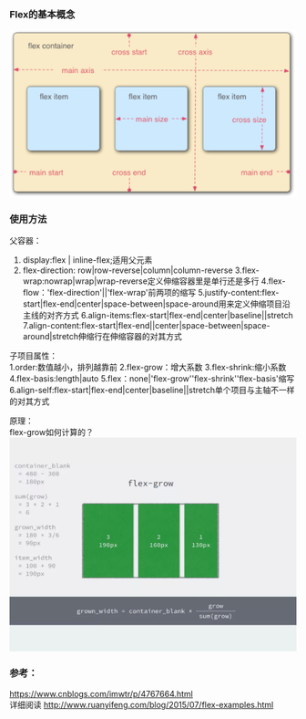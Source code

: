 ### Flex的基本概念
![图片](./1.png "图片")

### 使用方法  
父容器：
1. display:flex | inline-flex;适用父元素
2. flex-direction: row|row-reverse|column|column-reverse
3.flex-wrap:nowrap|wrap|wrap-reverse定义伸缩容器里是单行还是多行
4.flex-flow：'flex-direction'||'flex-wrap'前两项的缩写
5.justify-content:flex-start|flex-end|center|space-between|space-around用来定义伸缩项目沿主线的对齐方式
6.align-items:flex-start|flex-end|center|baseline||stretch
7.align-content:flex-start|flex-end||center|space-between|space-around|stretch伸缩行在伸缩容器的对其方式  

子项目属性：  
1.order:数值越小，排列越靠前
2.flex-grow：增大系数
3.flex-shrink:缩小系数
4.flex-basis:length|auto
5.flex：none|'flex-grow''flex-shrink''flex-basis'缩写
6.align-self:flex-start|flex-end|center|baseline||stretch单个项目与主轴不一样的对其方式

原理：  
flex-grow如何计算的？
![图片](./2.png "图片")  

### 参考：
https://www.cnblogs.com/imwtr/p/4767664.html  
详细阅读 http://www.ruanyifeng.com/blog/2015/07/flex-examples.html